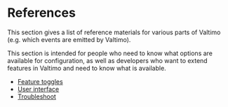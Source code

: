 # References

This section gives a list of reference materials for various parts of Valtimo (e.g. which events are emitted by 
Valtimo).

This section is intended for people who need to know what options are available for configuration, as well as 
developers who want to extend features in Valtimo and need to know what is available. 

* [Feature toggles](./feature-toggles/feature-toggles.md)
* [User interface](./user-interface/user-interface.md)
* [Troubleshoot](troubleshoot.md)
